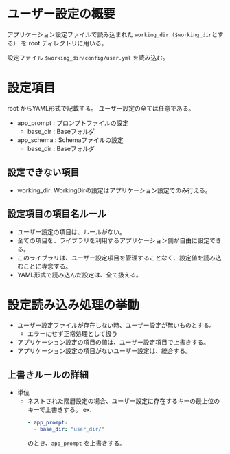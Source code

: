 # ユーザー設定の概要

アプリケーション設定ファイルで読み込まれた `working_dir`（`$working_dir`とする） を root ディレクトリに用いる。

設定ファイル
`$working_dir/config/user.yml` 
を読み込む。

# 設定項目
root からYAML形式で記載する。
ユーザー設定の全ては任意である。
- app_prompt : プロンプトファイルの設定
  - base_dir : Baseフォルダ
- app_schema : Schemaファイルの設定
  - base_dir : Baseフォルダ

## 設定できない項目
- working_dir: WorkingDirの設定はアプリケーション設定でのみ行える。

## 設定項目の項目名ルール
- ユーザー設定の項目は、ルールがない。
- 全ての項目を、ライブラリを利用するアプリケーション側が自由に設定できる。
- このライブラリは、ユーザー設定項目を管理することなく、設定値を読み込むことに専念する。
- YAML形式で読み込んだ設定は、全て扱える。

# 設定読み込み処理の挙動
- ユーザー設定ファイルが存在しない時、ユーザー設定が無いものとする。
  - エラーにせず正常処理として扱う
- アプリケーション設定の項目の値は、ユーザー設定項目で上書きする。
- アプリケーション設定の項目がないユーザー設定は、統合する。

## 上書きルールの詳細
- 単位
  - ネストされた階層設定の場合、ユーザー設定に存在するキーの最上位のキーで上書きする。
    ex. 
    ```user.yml
    - app_prompt:
      - base_dir: "user_dir/"
    ```
    のとき、`app_prompt` を上書きする。
